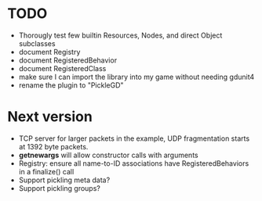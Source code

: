 
# TODO
- Thorougly test few builtin Resources, Nodes, and direct Object subclasses
- document Registry
- document RegisteredBehavior
- document RegisteredClass
- make sure I can import the library into my game without needing gdunit4
- rename the plugin to "PickleGD"

# Next version
- TCP server for larger packets in the example, UDP fragmentation starts at 1392 byte packets.
- __getnewargs__ will allow constructor calls with arguments
- Registry: ensure all name-to-ID associations have RegisteredBehaviors in a finalize() call
- Support pickling meta data?
- Support pickling groups?
